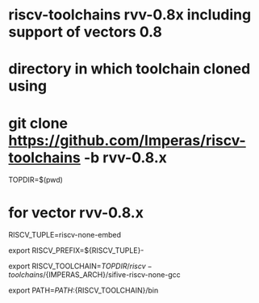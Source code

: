 # riscv-toolchains rvv-0.8x including support of vectors 0.8

# directory in which toolchain cloned using 
#   git clone https://github.com/Imperas/riscv-toolchains -b rvv-0.8.x
TOPDIR=$(pwd)

# for vector rvv-0.8.x
RISCV_TUPLE=riscv-none-embed

export RISCV_PREFIX=${RISCV_TUPLE}-

export RISCV_TOOLCHAIN=${TOPDIR}/riscv-toolchains/${IMPERAS_ARCH}/sifive-riscv-none-gcc

export PATH=${PATH}:${RISCV_TOOLCHAIN}/bin
